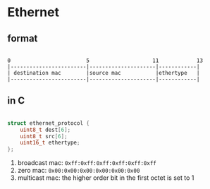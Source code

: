 
# Ethernet

## format

```

0                        5                    11            13
|------------------------|---------------------|------------|
| destination mac        |source mac           |ethertype   |
|------------------------|---------------------|------------|

```

## in C

```c

struct ethernet_protocol {
    uint8_t dest[6];
    uint8_t src[6];
    uint16_t ethertype;
};

```

1. broadcast mac: `0xff:0xff:0xff:0xff:0xff:0xff`
2. zero mac: `0x00:0x00:0x00:0x00:0x00:0x00`
3. multicast mac: the higher order bit in the first octet is set to 1 
